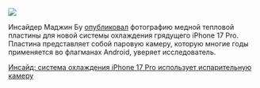 <!--2025-06-23 11:38:59-->
<div class="yb">
  <div class="rss habr"><img src="https://habrastorage.org/webt/vq/rw/ga/vqrwgaeksmlubxsqmlncydtm_si.jpeg" /><p>Инсайдер Маджин Бу <a href="https://majinbuofficial.com/iphone-17-pro-first-look-at-the-new-vapor-chamber-system/" rel="noopener noreferrer nofollow">опубликовал</a> фотографию медной тепловой пластины для новой системы охлаждения грядущего iPhone 17 Pro. Пластина представляет собой паровую камеру, которую многие годы применяется во флагманах Android, уверяет исследователь.</p> <a... <p class="titl"><a href="https://habr.com/ru/news/920980/?utm_source=habrahabr&utm_medium=rss&utm_campaign=920980">Инсайд: система охлаждения iPhone 17 Pro использует испарительную камеру</a></p></div>
</div>
